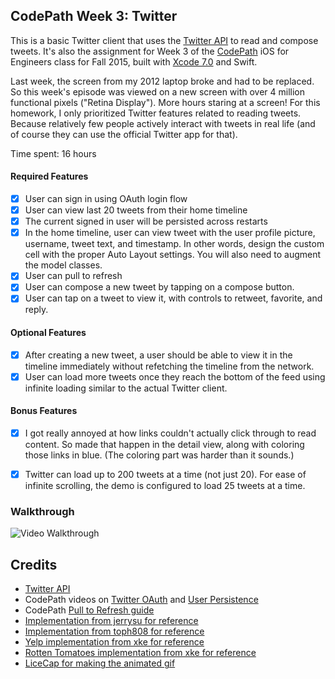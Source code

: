 ## CodePath Week 3: Twitter

This is a basic Twitter client that uses the [Twitter API](https://apps.twitter.com/) to read and compose tweets. It's also the assignment for Week 3 of the [CodePath](http://www.codepath.com) iOS for Engineers class for Fall 2015, built with [Xcode 7.0](https://developer.apple.com/xcode/download/) and Swift. 

Last week, the screen from my 2012 laptop broke and had to be replaced. So this week's episode was viewed on a new screen with over 4 million functional pixels ("Retina Display"). More hours staring at a screen! For this homework, I only prioritized Twitter features related to reading tweets. Because relatively few people actively interact with tweets in real life (and of course they can use the official Twitter app for that).

Time spent: 16 hours

#### Required Features

- [X] User can sign in using OAuth login flow
- [X] User can view last 20 tweets from their home timeline
- [X] The current signed in user will be persisted across restarts
- [X] In the home timeline, user can view tweet with the user profile picture, username, tweet text, and timestamp.  In other words, design the custom cell with the proper Auto Layout settings.  You will also need to augment the model classes.
- [X] User can pull to refresh
- [X] User can compose a new tweet by tapping on a compose button.
- [X] User can tap on a tweet to view it, with controls to retweet, favorite, and reply.

#### Optional Features

- [X] After creating a new tweet, a user should be able to view it in the timeline immediately without refetching the timeline from the network.
- [X] User can load more tweets once they reach the bottom of the feed using infinite loading similar to the actual Twitter client.

#### Bonus Features

- [X] I got really annoyed at how links couldn't actually click through to read content. So made that happen in the detail view, along with coloring those links in blue. (The coloring part was harder than it sounds.)
- [X] Twitter can load up to 200 tweets at a time (not just 20). For ease of infinite scrolling, the demo is configured to load 25 tweets at a time.


### Walkthrough

![Video Walkthrough](TwitterAnimated.gif)

Credits
---------
* [Twitter API](https://apps.twitter.com/)
* CodePath videos on [Twitter OAuth](https://vimeo.com/107295686) and [User Persistence](https://vimeo.com/107319225)
* CodePath [Pull to Refresh guide](https://guides.codepath.com/ios/Table-View-Guide#implementing-pull-to-refresh-with-uirefreshcontrol)
* [Implementation from jerrysu for reference](https://github.com/jerrysu/CodePath-Twitter)
* [Implementation from toph808 for reference](https://github.com/toph808/twitter)
* [Yelp implementation from xke for reference](https://github.com/xke/Yelp)
* [Rotten Tomatoes implementation from xke for reference](https://github.com/xke/Rotten-Tomatoes/)
* [LiceCap for making the animated gif](http://www.cockos.com/licecap/)
